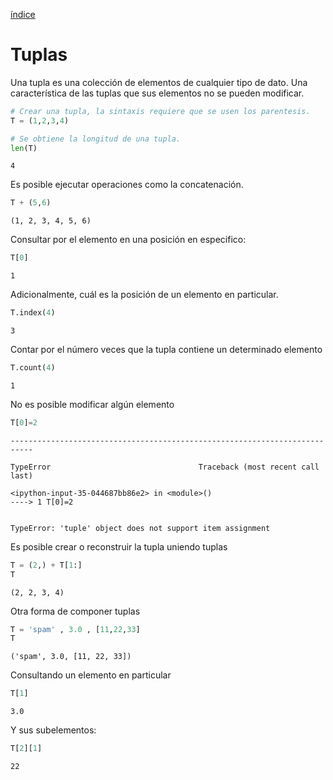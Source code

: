 [índice](README.md)

# Tuplas

Una tupla es una colección de elementos de cualquier tipo de dato. Una característica de las tuplas que sus elementos no se pueden modificar.


```python
# Crear una tupla, la sintaxis requiere que se usen los parentesis.
T = (1,2,3,4)
```


```python
# Se obtiene la longitud de una tupla.
len(T)
```




    4



Es posible ejecutar operaciones como la concatenación.


```python
T + (5,6)
```




    (1, 2, 3, 4, 5, 6)



Consultar por el elemento en una posición en especifico:


```python
T[0]
```




    1



Adicionalmente, cuál es la posición de un elemento en particular.


```python
T.index(4)
```




    3



Contar por el número veces que la tupla contiene un determinado elemento


```python
T.count(4)
```




    1



No es posible modificar algún elemento


```python
T[0]=2
```


    ---------------------------------------------------------------------------

    TypeError                                 Traceback (most recent call last)

    <ipython-input-35-044687bb86e2> in <module>()
    ----> 1 T[0]=2
    

    TypeError: 'tuple' object does not support item assignment


Es posible crear o reconstruir la tupla uniendo tuplas


```python
T = (2,) + T[1:]
T
```




    (2, 2, 3, 4)



Otra forma de componer tuplas


```python
T = 'spam' , 3.0 , [11,22,33]
T
```




    ('spam', 3.0, [11, 22, 33])



Consultando un elemento en particular


```python
T[1]
```




    3.0



Y sus subelementos:


```python
T[2][1]
```




    22


